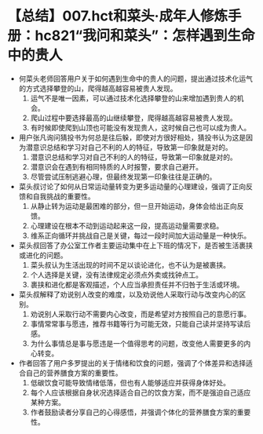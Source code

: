 # 【总结】007.hct和菜头·成年人修炼手册：hc821“我问和菜头”：怎样遇到生命中的贵人

-   何菜头老师回答用户关于如何遇到生命中的贵人的问题，提出通过技术化运气的方式选择攀登的山，爬得越高越容易被贵人发现。
    1.  运气不是唯一因素，可以通过技术化选择攀登的山来增加遇到贵人的机会。
    2.  爬山过程中要选择最高的山继续攀登，爬得越高越容易被贵人发现。
    3.  有时候即使爬到山顶也可能没有发现贵人，这时候自己也可以成为贵人。
-   用户张凡询问猜投书为何总是往后躲，即使对方很好相处，猜投书认为这是因为潜意识总结和学习对自己不利的人的特征，导致第一印象就是对的。
    1.  潜意识总结和学习对自己不利的人的特征，导致第一印象就是对的。
    2.  潜意识会在遇到有相同特质的人时报警，要求自己避开。
    3.  尽管尝试压制逃避心理，但最终发现第一印象往往是正确的。
-   菜头叔讨论了如何从日常运动量转变为更多运动量的心理建设，强调了正向反馈和自我挑战的重要性。
    1.  从静止转为运动是最困难的部分，但一旦开始运动，身体会给出正向反馈。
    2.  心理建设在根本不动到运动起来这一段，提高运动量需要求稳。
    3.  维系正向循环并挑战自己是关键，每过一段时间加大运动量是一种快乐。
-   菜头叔回答了办公室工作者主要运动集中在上下班的情况下，是否被生活裹挟或进化的问题。
    1.  菜头叔认为生活出现的时间不足以谈论进化，也不认为是被裹挟。
    2.  个人选择是关键，没有法律规定必须点外卖或找钟点工。
    3.  裹挟和进化都是客观描述，个人应当承担责任并不归咎于生活或环境。
-   菜头叔解释了劝说别人改变的难度，以及劝说他人采取行动与改变内心的区别。
    1.  劝说别人采取行动不需要内心改变，而是希望对方按照自己的意愿行事。
    2.  事情常常事与愿违，推荐书籍等行为可能无效，只能自己读并坚持写读后感。
    3.  为什么事情总是事与愿违是一个值得思考的问题，改变他人需要更多的内心转变。
-   作者回答了用户多罗提出的关于情绪和饮食的问题，强调了个体差异和选择适合自己的营养膳食方案的重要性。
    1.  低碳饮食可能导致情绪低落，但也有人能够适应并获得身体好处。
    2.  每个人应该根据自身状况选择适合自己的饮食方案，而不是强迫自己适应某种方案。
    3.  作者鼓励读者分享自己的心得感悟，并强调个体化的营养膳食方案的重要性。